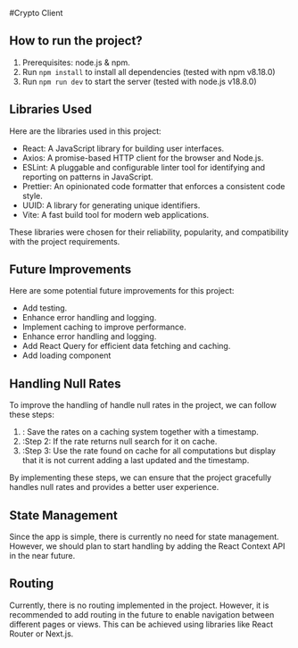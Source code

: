 #Crypto Client

## How to run the project?
1. Prerequisites: node.js & npm.
2. Run `npm install` to install all dependencies (tested with npm v8.18.0)
3. Run `npm run dev` to start the server (tested with node.js v18.8.0)

## Libraries Used

Here are the libraries used in this project:

- React: A JavaScript library for building user interfaces.
- Axios: A promise-based HTTP client for the browser and Node.js.
- ESLint: A pluggable and configurable linter tool for identifying and reporting on patterns in JavaScript.
- Prettier: An opinionated code formatter that enforces a consistent code style.
- UUID: A library for generating unique identifiers.
- Vite: A fast build tool for modern web applications.

These libraries were chosen for their reliability, popularity, and compatibility with the project requirements.


## Future Improvements

Here are some potential future improvements for this project:

- Add testing.
- Enhance error handling and logging.
- Implement caching to improve performance.
- Enhance error handling and logging.
- Add React Query for efficient data fetching and caching.
- Add loading component


## Handling Null Rates

To improve the handling of handle null rates in the project, we can follow these steps:

1. : Save the rates on a caching system together with a timestamp.
2. :Step 2: If the rate returns null search for it on cache.
3. :Step 3: Use the rate found on cache for all computations but display that it is not current adding a last updated and the timestamp.

By implementing these steps, we can ensure that the project gracefully handles null rates and provides a better user experience.

## State Management

Since the app is simple, there is currently no need for state management. However, we should plan to start handling  by adding the React Context API in the near future.

## Routing

Currently, there is no routing implemented in the project. However, it is recommended to add routing in the future to enable navigation between different pages or views. This can be achieved using libraries like React Router or Next.js.







